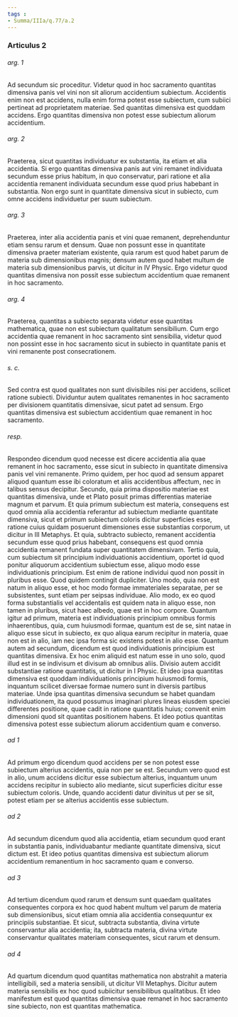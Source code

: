 ```yaml
---
tags : 
- Summa/IIIa/q.77/a.2
---
```


### Articulus 2

###### arg. 1
Ad secundum sic proceditur. Videtur quod in hoc sacramento quantitas dimensiva panis vel vini non sit aliorum accidentium subiectum. Accidentis enim non est accidens, nulla enim forma potest esse subiectum, cum subiici pertineat ad proprietatem materiae. Sed quantitas dimensiva est quoddam accidens. Ergo quantitas dimensiva non potest esse subiectum aliorum accidentium.

###### arg. 2
Praeterea, sicut quantitas individuatur ex substantia, ita etiam et alia accidentia. Si ergo quantitas dimensiva panis aut vini remanet individuata secundum esse prius habitum, in quo conservatur, pari ratione et alia accidentia remanent individuata secundum esse quod prius habebant in substantia. Non ergo sunt in quantitate dimensiva sicut in subiecto, cum omne accidens individuetur per suum subiectum.

###### arg. 3
Praeterea, inter alia accidentia panis et vini quae remanent, deprehenduntur etiam sensu rarum et densum. Quae non possunt esse in quantitate dimensiva praeter materiam existente, quia rarum est quod habet parum de materia sub dimensionibus magnis; densum autem quod habet multum de materia sub dimensionibus parvis, ut dicitur in IV Physic. Ergo videtur quod quantitas dimensiva non possit esse subiectum accidentium quae remanent in hoc sacramento.

###### arg. 4
Praeterea, quantitas a subiecto separata videtur esse quantitas mathematica, quae non est subiectum qualitatum sensibilium. Cum ergo accidentia quae remanent in hoc sacramento sint sensibilia, videtur quod non possint esse in hoc sacramento sicut in subiecto in quantitate panis et vini remanente post consecrationem.

###### s. c.
Sed contra est quod qualitates non sunt divisibiles nisi per accidens, scilicet ratione subiecti. Dividuntur autem qualitates remanentes in hoc sacramento per divisionem quantitatis dimensivae, sicut patet ad sensum. Ergo quantitas dimensiva est subiectum accidentium quae remanent in hoc sacramento.

###### resp.
Respondeo dicendum quod necesse est dicere accidentia alia quae remanent in hoc sacramento, esse sicut in subiecto in quantitate dimensiva panis vel vini remanente. Primo quidem, per hoc quod ad sensum apparet aliquod quantum esse ibi coloratum et aliis accidentibus affectum, nec in talibus sensus decipitur. Secundo, quia prima dispositio materiae est quantitas dimensiva, unde et Plato posuit primas differentias materiae magnum et parvum. Et quia primum subiectum est materia, consequens est quod omnia alia accidentia referantur ad subiectum mediante quantitate dimensiva, sicut et primum subiectum coloris dicitur superficies esse, ratione cuius quidam posuerunt dimensiones esse substantias corporum, ut dicitur in III Metaphys. Et quia, subtracto subiecto, remanent accidentia secundum esse quod prius habebant, consequens est quod omnia accidentia remanent fundata super quantitatem dimensivam. Tertio quia, cum subiectum sit principium individuationis accidentium, oportet id quod ponitur aliquorum accidentium subiectum esse, aliquo modo esse individuationis principium. Est enim de ratione individui quod non possit in pluribus esse. Quod quidem contingit dupliciter. Uno modo, quia non est natum in aliquo esse, et hoc modo formae immateriales separatae, per se subsistentes, sunt etiam per seipsas individuae. Alio modo, ex eo quod forma substantialis vel accidentalis est quidem nata in aliquo esse, non tamen in pluribus, sicut haec albedo, quae est in hoc corpore. Quantum igitur ad primum, materia est individuationis principium omnibus formis inhaerentibus, quia, cum huiusmodi formae, quantum est de se, sint natae in aliquo esse sicut in subiecto, ex quo aliqua earum recipitur in materia, quae non est in alio, iam nec ipsa forma sic existens potest in alio esse. Quantum autem ad secundum, dicendum est quod individuationis principium est quantitas dimensiva. Ex hoc enim aliquid est natum esse in uno solo, quod illud est in se indivisum et divisum ab omnibus aliis. Divisio autem accidit substantiae ratione quantitatis, ut dicitur in I Physic. Et ideo ipsa quantitas dimensiva est quoddam individuationis principium huiusmodi formis, inquantum scilicet diversae formae numero sunt in diversis partibus materiae. Unde ipsa quantitas dimensiva secundum se habet quandam individuationem, ita quod possumus imaginari plures lineas eiusdem speciei differentes positione, quae cadit in ratione quantitatis huius; convenit enim dimensioni quod sit quantitas positionem habens. Et ideo potius quantitas dimensiva potest esse subiectum aliorum accidentium quam e converso.

###### ad 1
Ad primum ergo dicendum quod accidens per se non potest esse subiectum alterius accidentis, quia non per se est. Secundum vero quod est in alio, unum accidens dicitur esse subiectum alterius, inquantum unum accidens recipitur in subiecto alio mediante, sicut superficies dicitur esse subiectum coloris. Unde, quando accidenti datur divinitus ut per se sit, potest etiam per se alterius accidentis esse subiectum.

###### ad 2
Ad secundum dicendum quod alia accidentia, etiam secundum quod erant in substantia panis, individuabantur mediante quantitate dimensiva, sicut dictum est. Et ideo potius quantitas dimensiva est subiectum aliorum accidentium remanentium in hoc sacramento quam e converso.

###### ad 3
Ad tertium dicendum quod rarum et densum sunt quaedam qualitates consequentes corpora ex hoc quod habent multum vel parum de materia sub dimensionibus, sicut etiam omnia alia accidentia consequuntur ex principiis substantiae. Et sicut, subtracta substantia, divina virtute conservantur alia accidentia; ita, subtracta materia, divina virtute conservantur qualitates materiam consequentes, sicut rarum et densum.

###### ad 4
Ad quartum dicendum quod quantitas mathematica non abstrahit a materia intelligibili, sed a materia sensibili, ut dicitur VII Metaphys. Dicitur autem materia sensibilis ex hoc quod subiicitur sensibilibus qualitatibus. Et ideo manifestum est quod quantitas dimensiva quae remanet in hoc sacramento sine subiecto, non est quantitas mathematica.

